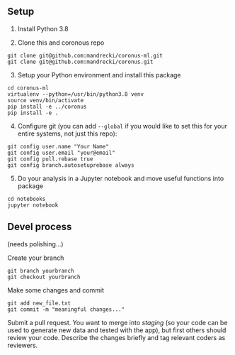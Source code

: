 ## Setup

1. Install Python 3.8

2. Clone this and coronous repo
```
git clone git@github.com:mandrecki/coronus-ml.git
git clone git@github.com:mandrecki/coronus.git
```

3. Setup your Python environment and install this package
```
cd coronus-ml
virtualenv --python=/usr/bin/python3.8 venv
source venv/bin/activate
pip install -e ../coronus
pip install -e .
```
4. Configure git (you can add `--global` if you would like to set this for your
entire systems, not just this repo):
```
git config user.name "Your Name"
git config user.email "your@email"
git config pull.rebase true 
git config branch.autosetuprebase always
```

5. Do your analysis in a Jupyter notebook and move useful functions into package
```
cd notebooks
jupyter notebook
```

## Devel process

(needs polishing...)

Create your branch

```
git branch yourbranch
git checkout yourbranch
```

Make some changes and commit

```
git add new_file.txt
git commit -m "meaningful changes..."
```

Submit a pull request. You want to merge into *staging* (so your code can be used to generate new data and tested with the app), but first others should review your code. Describe the changes briefly and tag relevant coders as reviewers.
